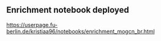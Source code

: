 ## Enrichment notebook deployed


https://userpage.fu-berlin.de/kristiaa96/notebooks/enrichment_mogcn_br.html

